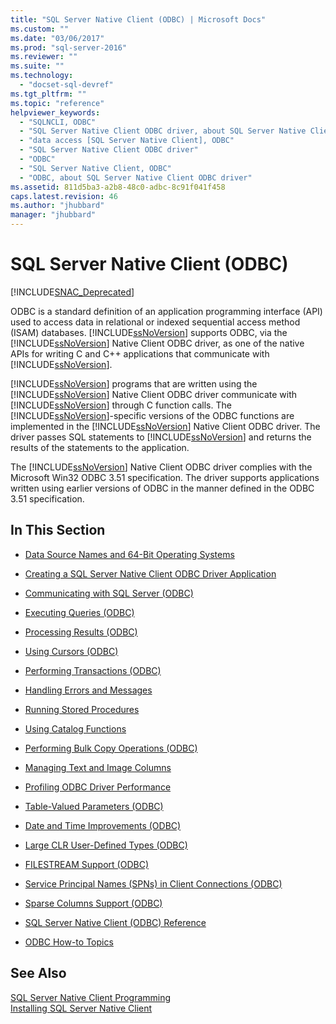 ```yaml
---
title: "SQL Server Native Client (ODBC) | Microsoft Docs"
ms.custom: ""
ms.date: "03/06/2017"
ms.prod: "sql-server-2016"
ms.reviewer: ""
ms.suite: ""
ms.technology: 
  - "docset-sql-devref"
ms.tgt_pltfrm: ""
ms.topic: "reference"
helpviewer_keywords: 
  - "SQLNCLI, ODBC"
  - "SQL Server Native Client ODBC driver, about SQL Server Native Client ODBC driver"
  - "data access [SQL Server Native Client], ODBC"
  - "SQL Server Native Client ODBC driver"
  - "ODBC"
  - "SQL Server Native Client, ODBC"
  - "ODBC, about SQL Server Native Client ODBC driver"
ms.assetid: 811d5ba3-a2b8-48c0-adbc-8c91f041f458
caps.latest.revision: 46
ms.author: "jhubbard"
manager: "jhubbard"
---
```

# SQL Server Native Client (ODBC)
[!INCLUDE[SNAC_Deprecated](../../../relational-databases/extended-stored-procedures-reference/includes/snac-deprecated.md)]

  ODBC is a standard definition of an application programming interface (API) used to access data in relational or indexed sequential access method (ISAM) databases. [!INCLUDE[ssNoVersion](../../../advanced-analytics/r-services/includes/ssnoversion-md.md)] supports ODBC, via the [!INCLUDE[ssNoVersion](../../../advanced-analytics/r-services/includes/ssnoversion-md.md)] Native Client ODBC driver, as one of the native APIs for writing C and C++ applications that communicate with [!INCLUDE[ssNoVersion](../../../advanced-analytics/r-services/includes/ssnoversion-md.md)].  
  
 [!INCLUDE[ssNoVersion](../../../advanced-analytics/r-services/includes/ssnoversion-md.md)] programs that are written using the [!INCLUDE[ssNoVersion](../../../advanced-analytics/r-services/includes/ssnoversion-md.md)] Native Client ODBC driver communicate with [!INCLUDE[ssNoVersion](../../../advanced-analytics/r-services/includes/ssnoversion-md.md)] through C function calls. The [!INCLUDE[ssNoVersion](../../../advanced-analytics/r-services/includes/ssnoversion-md.md)]-specific versions of the ODBC functions are implemented in the [!INCLUDE[ssNoVersion](../../../advanced-analytics/r-services/includes/ssnoversion-md.md)] Native Client ODBC driver. The driver passes SQL statements to [!INCLUDE[ssNoVersion](../../../advanced-analytics/r-services/includes/ssnoversion-md.md)] and returns the results of the statements to the application.  
  
 The [!INCLUDE[ssNoVersion](../../../advanced-analytics/r-services/includes/ssnoversion-md.md)] Native Client ODBC driver complies with the Microsoft Win32 ODBC 3.51 specification. The driver supports applications written using earlier versions of ODBC in the manner defined in the ODBC 3.51 specification.  
  
## In This Section  
  
-   [Data Source Names and 64-Bit Operating Systems](../../../relational-databases/native-client/odbc/data-source-names-and-64-bit-operating-systems.md)  
  
-   [Creating a SQL Server Native Client ODBC Driver Application](../Topic/Creating%20a%20SQL%20Server%20Native%20Client%20ODBC%20Driver%20Application.md)  
  
-   [Communicating with SQL Server &#40;ODBC&#41;](../../../relational-databases/native-client-odbc-communication/communicating-with-sql-server-odbc.md)  
  
-   [Executing Queries &#40;ODBC&#41;](../../../relational-databases/native-client-odbc-queries/executing-queries-odbc.md)  
  
-   [Processing Results &#40;ODBC&#41;](../../../relational-databases/native-client-odbc-results/processing-results-odbc.md)  
  
-   [Using Cursors &#40;ODBC&#41;](../../../relational-databases/native-client-odbc-cursors/using-cursors-odbc.md)  
  
-   [Performing Transactions &#40;ODBC&#41;](../Topic/Performing%20Transactions%20\(ODBC\).md)  
  
-   [Handling Errors and Messages](../../../relational-databases/native-client-odbc-error-messages/handling-errors-and-messages.md)  
  
-   [Running Stored Procedures](../../../relational-databases/native-client-odbc-stored-procedures/running-stored-procedures.md)  
  
-   [Using Catalog Functions](../../../relational-databases/native-client/odbc/using-catalog-functions.md)  
  
-   [Performing Bulk Copy Operations &#40;ODBC&#41;](../../../relational-databases/native-client-odbc-bulk-copy-operations/performing-bulk-copy-operations-odbc.md)  
  
-   [Managing Text and Image Columns](../../../relational-databases/native-client-odbc-text-image-columns/managing-text-and-image-columns.md)  
  
-   [Profiling ODBC Driver Performance](../../../relational-databases/native-client/odbc/profiling-odbc-driver-performance.md)  
  
-   [Table-Valued Parameters &#40;ODBC&#41;](../../../relational-databases/native-client-odbc-table-valued-parameters/table-valued-parameters-odbc.md)  
  
-   [Date and Time Improvements &#40;ODBC&#41;](../../../relational-databases/native-client-odbc-date-time/date-and-time-improvements-odbc.md)  
  
-   [Large CLR User-Defined Types &#40;ODBC&#41;](../../../relational-databases/native-client/odbc/large-clr-user-defined-types-odbc.md)  
  
-   [FILESTREAM Support &#40;ODBC&#41;](../../../relational-databases/native-client/odbc/filestream-support-odbc.md)  
  
-   [Service Principal Names &#40;SPNs&#41; in Client Connections &#40;ODBC&#41;](../../../relational-databases/native-client/odbc/service-principal-names-spns-in-client-connections-odbc.md)  
  
-   [Sparse Columns Support &#40;ODBC&#41;](../../../relational-databases/native-client/odbc/sparse-columns-support-odbc.md)  
  
-   [SQL Server Native Client &#40;ODBC&#41; Reference](../Topic/SQL%20Server%20Native%20Client%20\(ODBC\)%20Reference.md)  
  
-   [ODBC How-to Topics](../../../relational-databases/native-client-odbc-how-to/odbc-how-to-topics.md)  
  
## See Also  
 [SQL Server Native Client Programming](../../../relational-databases/native-client/sql-server-native-client-programming.md)   
 [Installing SQL Server Native Client](../../../relational-databases/native-client/applications/installing-sql-server-native-client.md)  
  
  